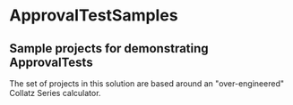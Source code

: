 # ApprovalTestSamples

## Sample projects for demonstrating ApprovalTests

The set of projects in this solution are based around an "over-engineered" Collatz Series calculator.
